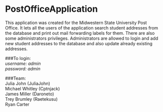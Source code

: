 # PostOfficeApplication
This application was created for the Midwestern State University Post Office. It lets all the users of the application search 
student addresses from the database and print out mail forwarding labels for them. There are also some administrators privileges.
Administrators are allowed to login and add new student addresses to the database and also update already existing addresses.

###To login:   
*username: admin  
password: admin*  
  
###Team:  
Julia John (JuliaJohn)  
Michael Whitley (Cptnjack)  
James Miller (Daroneto)  
Trey Brumley  (Raetekusu)  
Ryan Carter
